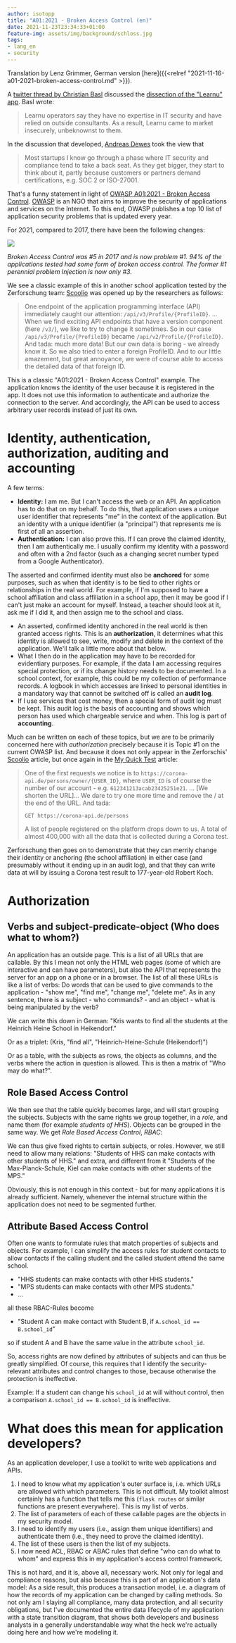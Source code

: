 ```yaml
---
author: isotopp
title: "A01:2021 - Broken Access Control (en)"
date: 2021-11-23T23:34:33+01:00
feature-img: assets/img/background/schloss.jpg
tags:
- lang_en
- security
---
```


Translation by Lenz Grimmer, German version [here]({{<relref "2021-11-16-a01-2021-broken-access-control.md" >}}).

A 
[twitter thread by Christian Basl](https://twitter.com/ChristianBasl/status/1459851276817158151)
discussed the
[dissection of the "Learnu" app](https://zerforschung.org/posts/learnu/).
Basl wrote:
> Learnu operators say they have no expertise in IT security and have relied on outside consultants.
> As a result, Learnu came to market insecurely, unbeknownst to them.

In the discussion that developed, [Andreas Dewes](https://twitter.com/ardewes/status/1460240730698493957) took the view that
> Most startups I know go through a phase where IT security and compliance tend to take a back seat.
> As they get bigger, they start to think about it, partly because customers or partners demand certifications, e.g. SOC 2 or ISO-27001.

That's a funny statement in light of [OWASP A01:2021 - Broken Access Control](https://owasp.org/Top10/A01_2021-Broken_Access_Control/).
[OWASP](https://en.wikipedia.org/wiki/Open_Web_Application_Security_Project) is an NGO that aims to improve the security of applications and services on the Internet.
To this end, OWASP publishes a top 10 list of application security problems that is updated every year.

For 2021, compared to 2017, there have been the following changes:

![](/uploads/2021/11/owasp-mapping.png)

*Broken Access Control was #5 in 2017 and is now problem #1. 94% of the applications tested had some form of broken access control. The former #1 perennial problem Injection is now only #3.*

We see a classic example of this in another school application tested by the Zerforschung team:
[Scoolio](https://zerforschung.org/posts/scoolio/) was opened up by the researchers as follows: 

> One endpoint of the application programming interface (API) immediately caught our attention: `/api/v3/Profile/{ProfileID}`. 
> …
> When we find exciting API endpoints that have a version component (here `/v3/`), we like to try to change it sometimes.
> So in our case `/api/v3/Profile/{ProfileID}` became `/api/v2/Profile/{ProfileID}`.
> And tada: much more data!
> But our own data is boring - we already know it.
> So we also tried to enter a foreign ProfileID.
> And to our little amazement, but great annoyance, we were of course able to access the detailed data of that foreign ID.

This is a classic "A01:2021 - Broken Access Control" example. 
The application knows the identity of the user because it is registered in the app.
It does not use this information to authenticate and authorize the connection to the server.
And accordingly, the API can be used to access arbitrary user records instead of just its own. 

# Identity, authentication, authorization, auditing and accounting

A few terms:

- **Identity:** I am me.
  But I can't access the web or an API.
  An application has to do that on my behalf.
  To do this, that application uses a unique user identifier that represents "me" in the context of the application.
  But an identity with a unique identifier (a "principal") that represents me is first of all an assertion.
- **Authentication:** I can also prove this.
  If I can prove the claimed identity, then I am authentically me.
  I usually confirm my identity with a password and often with a 2nd factor (such as a changing secret number typed from a Google Authenticator).

The asserted and confirmed identity must also be **anchored** for some purposes, such as when that identity is to be tied to other rights or relationships in the real world.
For example, if I'm supposed to have a school affiliation and class affiliation in a school app, then it may be good if I can't just make an account for myself.
Instead, a teacher should look at it, ask me if I did it, and then assign me to the school and class.

- An asserted, confirmed identity anchored in the real world is then granted access rights.
  This is an **authorization**, it determines what this identity is allowed to see, write, modify and delete in the context of the application.
  We'll talk a little more about that below.
- What I then do in the application may have to be recorded for evidentiary purposes.
  For example, if the data I am accessing requires special protection, or if its change history needs to be documented.
  In a school context, for example, this could be my collection of performance records.
  A logbook in which accesses are linked to personal identities in a mandatory way that cannot be switched off is called an **audit log**.
- If I use services that cost money, then a special form of audit log must be kept.
  This audit log is the basis of accounting and shows which person has used which chargeable service and when.
  This log is part of **accounting**.

Much can be written on each of these topics, but we are to be primarily concerned here with *authorization* precisely because it is Topic #1 on the current OWASP list.
And because it does not only appear in the Zerforschis' 
[Scoolio](https://zerforschung.org/posts/scoolio/)
article, but once again in the 
[My Quick Test](https://zerforschung.org/posts/meinschnelltest/)
article:

> One of the first requests we notice is to `https://corona-api.de/persons/owner/{USER_ID}`, where `USER_ID` is of course the number of our account - e.g. `612341213acab23425251e21`.
> … [We shorten the URL]…
> We dare to try one more time and remove the / at the end of the URL. And tada:
> ```
> GET https://corona-api.de/persons
>```
> A list of people registered on the platform drops down to us.
> A total of almost 400,000 with all the data that is collected during a Corona test.

Zerforschung then goes on to demonstrate that they can merrily change their identity or anchoring (the school affiliation) in either case (and presumably without it ending up in an audit log), and that they can write data at will by issuing a Corona test result to 177-year-old Robert Koch.

# Authorization

## Verbs and subject-predicate-object (Who does what to whom?)

An application has an outside page.
This is a list of all URLs that are callable.
By this I mean not only the HTML web pages (some of which are interactive and can have parameters), but also the API that represents the server for an app on a phone or in a browser.
The list of all these URLs is like a list of verbs:
Do words that can be used to give commands to the application - "show me", "find me", "change me", "delete me".
As in any sentence, there is a subject - who commands? - and an object - what is being manipulated by the verb?

We can write this down in German:
"Kris wants to find all the students at the Heinrich Heine School in Heikendorf."

Or as a triplet:
(Kris, "find all", "Heinrich-Heine-Schule (Heikendorf)")

Or as a table, with the subjects as rows, the objects as columns, and the verbs where the action in question is allowed.
This is then a matrix of "Who may do what?".

## Role Based Access Control

We then see that the table quickly becomes large, and will start grouping the subjects.
Subjects with the same rights we group together, in a *role*, and name them (for example *students of HHS*).
Objects can be grouped in the same way.
We get *Role Based Access Control*, *RBAC*:

We can thus give fixed rights to certain subjects, or roles. 
However, we still need to allow many relations:
"Students of HHS can make contacts with other students of HHS."
and extra, and different from it
"Students of the Max-Planck-Schule, Kiel can make contacts with other students of the MPS."

Obviously, this is not enough in this context - but for many applications it is already sufficient.
Namely, whenever the internal structure within the application does not need to be segmented further.

## Attribute Based Access Control

Often one wants to formulate rules that match properties of subjects and objects.
For example, I can simplify the access rules for student contacts to allow contacts if the calling student and the called student attend the same school.

- "HHS students can make contacts with other HHS students."
- "MPS students can make contacts with other MPS students."
- …

all these RBAC-Rules become

- "Student A can make contact with Student B, if `A.school_id == B.school_id`"

so if student A and B have the same value in the attribute `school_id`.

So, access rights are now defined by attributes of subjects and can thus be greatly simplified.
Of course, this requires that I identify the security-relevant attributes and control changes to those, because otherwise the protection is ineffective.

Example: If a student can change his `school_id` at will without control, then a comparison `A.school_id == B.school_id` is ineffective.

# What does this mean for application developers?

As an application developer, I use a toolkit to write web applications and APIs.

1. I need to know what my application's outer surface is, i.e. which URLs are allowed with which parameters.
   This is not difficult.
   My toolkit almost certainly has a function that tells me this (`flask routes` or similar functions are present everywhere).
   This is my list of verbs.
2. The list of parameters of each of these callable pages are the objects in my security model.
3. I need to identify my users (i.e., assign them unique identifiers) and authenticate them (i.e., they need to prove the claimed identity).
4. The list of these users is then the list of my subjects.
5. I now need ACL, RBAC or ABAC rules that define "who can do what to whom" and express this in my application's access control framework.

This is not hard, and it is, above all, necessary work.
Not only for legal and compliance reasons, but also because this is part of an application's data model:
As a side result, this produces a transaction model, i.e. a diagram of how the records of my application can be changed by calling methods.
So not only am I slaying all compliance, many data protection, and all security obligations, but I've documented the entire data lifecycle of my application with a state transition diagram,
that shows both developers and business analysts in a generally understandable way what the heck we're actually doing here and how we're modeling it.
